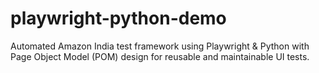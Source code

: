 # playwright-python-demo
Automated Amazon India test framework using Playwright & Python with Page Object Model (POM) design for reusable and maintainable UI tests.
